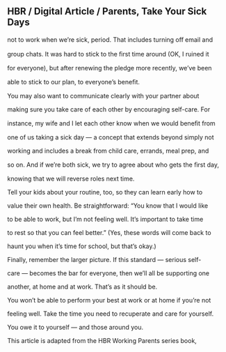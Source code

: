 ## HBR / Digital Article / Parents, Take Your Sick Days

not to work when we’re sick, period. That includes turning oﬀ email and

group chats. It was hard to stick to the ﬁrst time around (OK, I ruined it

for everyone), but after renewing the pledge more recently, we’ve been

able to stick to our plan, to everyone’s beneﬁt.

You may also want to communicate clearly with your partner about

making sure you take care of each other by encouraging self-care. For

instance, my wife and I let each other know when we would beneﬁt from

one of us taking a sick day — a concept that extends beyond simply not

working and includes a break from child care, errands, meal prep, and

so on. And if we’re both sick, we try to agree about who gets the ﬁrst day,

knowing that we will reverse roles next time.

Tell your kids about your routine, too, so they can learn early how to

value their own health. Be straightforward: “You know that I would like

to be able to work, but I’m not feeling well. It’s important to take time

to rest so that you can feel better.” (Yes, these words will come back to

haunt you when it’s time for school, but that’s okay.)

Finally, remember the larger picture. If this standard — serious self-

care — becomes the bar for everyone, then we’ll all be supporting one

another, at home and at work. That’s as it should be.

You won’t be able to perform your best at work or at home if you’re not

feeling well. Take the time you need to recuperate and care for yourself.

You owe it to yourself — and those around you.

This article is adapted from the HBR Working Parents series book,